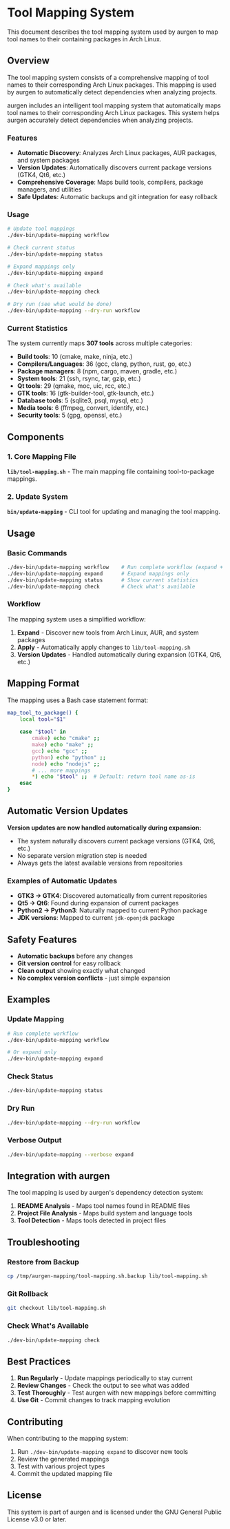 # Tool Mapping System

This document describes the tool mapping system used by aurgen to map tool names to their containing packages in Arch Linux.

## Overview

The tool mapping system consists of a comprehensive mapping of tool names to their corresponding Arch Linux packages. This mapping is used by aurgen to automatically detect dependencies when analyzing projects.

aurgen includes an intelligent tool mapping system that automatically maps tool names to their corresponding Arch Linux packages. This system helps aurgen accurately detect dependencies when analyzing projects.

### Features

- **Automatic Discovery**: Analyzes Arch Linux packages, AUR packages, and system packages
- **Version Updates**: Automatically discovers current package versions (GTK4, Qt6, etc.)
- **Comprehensive Coverage**: Maps build tools, compilers, package managers, and utilities
- **Safe Updates**: Automatic backups and git integration for easy rollback

### Usage

```bash
# Update tool mappings
./dev-bin/update-mapping workflow

# Check current status
./dev-bin/update-mapping status

# Expand mappings only
./dev-bin/update-mapping expand

# Check what's available
./dev-bin/update-mapping check

# Dry run (see what would be done)
./dev-bin/update-mapping --dry-run workflow
```

### Current Statistics

The system currently maps **307 tools** across multiple categories:
- **Build tools**: 10 (cmake, make, ninja, etc.)
- **Compilers/Languages**: 36 (gcc, clang, python, rust, go, etc.)
- **Package managers**: 8 (npm, cargo, maven, gradle, etc.)
- **System tools**: 21 (ssh, rsync, tar, gzip, etc.)
- **Qt tools**: 29 (qmake, moc, uic, rcc, etc.)
- **GTK tools**: 16 (gtk-builder-tool, gtk-launch, etc.)
- **Database tools**: 5 (sqlite3, psql, mysql, etc.)
- **Media tools**: 6 (ffmpeg, convert, identify, etc.)
- **Security tools**: 5 (gpg, openssl, etc.)

## Components

### 1. Core Mapping File

**`lib/tool-mapping.sh`** - The main mapping file containing tool-to-package mappings.

### 2. Update System

**`bin/update-mapping`** - CLI tool for updating and managing the tool mapping.

## Usage

### Basic Commands

```bash
./dev-bin/update-mapping workflow    # Run complete workflow (expand + apply)
./dev-bin/update-mapping expand      # Expand mappings only
./dev-bin/update-mapping status      # Show current statistics
./dev-bin/update-mapping check       # Check what's available
```

### Workflow

The mapping system uses a simplified workflow:

1. **Expand** - Discover new tools from Arch Linux, AUR, and system packages
2. **Apply** - Automatically apply changes to `lib/tool-mapping.sh`
3. **Version Updates** - Handled automatically during expansion (GTK4, Qt6, etc.)

## Mapping Format

The mapping uses a Bash case statement format:

```bash
map_tool_to_package() {
    local tool="$1"
    
    case "$tool" in
        cmake) echo "cmake" ;;
        make) echo "make" ;;
        gcc) echo "gcc" ;;
        python) echo "python" ;;
        node) echo "nodejs" ;;
        # ... more mappings
        *) echo "$tool" ;;  # Default: return tool name as-is
    esac
}
```

## Automatic Version Updates

**Version updates are now handled automatically during expansion:**

- The system naturally discovers current package versions (GTK4, Qt6, etc.)
- No separate version migration step is needed
- Always gets the latest available versions from repositories

### Examples of Automatic Updates

- **GTK3 → GTK4**: Discovered automatically from current repositories
- **Qt5 → Qt6**: Found during expansion of current packages
- **Python2 → Python3**: Naturally mapped to current Python package
- **JDK versions**: Mapped to current `jdk-openjdk` package

## Safety Features

- **Automatic backups** before any changes
- **Git version control** for easy rollback
- **Clean output** showing exactly what changed
- **No complex version conflicts** - just simple expansion

## Examples

### Update Mapping

```bash
# Run complete workflow
./dev-bin/update-mapping workflow

# Or expand only
./dev-bin/update-mapping expand
```

### Check Status

```bash
./dev-bin/update-mapping status
```

### Dry Run

```bash
./dev-bin/update-mapping --dry-run workflow
```

### Verbose Output

```bash
./dev-bin/update-mapping --verbose expand
```

## Integration with aurgen

The tool mapping is used by aurgen's dependency detection system:

1. **README Analysis** - Maps tool names found in README files
2. **Project File Analysis** - Maps build system and language tools
3. **Tool Detection** - Maps tools detected in project files

## Troubleshooting

### Restore from Backup

```bash
cp /tmp/aurgen-mapping/tool-mapping.sh.backup lib/tool-mapping.sh
```

### Git Rollback

```bash
git checkout lib/tool-mapping.sh
```

### Check What's Available

```bash
./dev-bin/update-mapping check
```

## Best Practices

1. **Run Regularly** - Update mappings periodically to stay current
2. **Review Changes** - Check the output to see what was added
3. **Test Thoroughly** - Test aurgen with new mappings before committing
4. **Use Git** - Commit changes to track mapping evolution

## Contributing

When contributing to the mapping system:

1. Run `./dev-bin/update-mapping expand` to discover new tools
2. Review the generated mappings
3. Test with various project types
4. Commit the updated mapping file

## License

This system is part of aurgen and is licensed under the GNU General Public License v3.0 or later. 